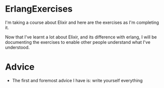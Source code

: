 # ErlangExercises
I'm taking a course about Elixir and here are the exercises as I'm completing it.

Now that I've learnt a lot about Elixir, and its difference with erlang, I will
be documenting the exercises to enable other people understand what I've
understood.

# Advice
- The first and foremost advice I have is: write yourself everything

